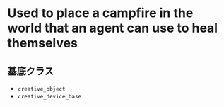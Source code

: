 # Used to place a campfire in the world that an agent can use to heal themselves

## 基底クラス

- `creative_object`
- `creative_device_base`
